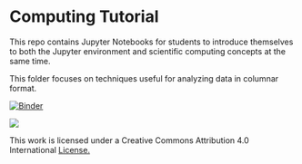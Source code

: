 # Computing Tutorial

This repo contains Jupyter Notebooks for students to introduce
themselves to both the Jupyter environment and scientific computing
concepts at the same time.

This folder focuses on techniques useful for analyzing data in columnar
format.

[![Binder](http://mybinder.org/badge.svg)](http://mybinder.org/repo/dsoto/computing-tutorial)

![](https://i.creativecommons.org/l/by/4.0/88x31.png)

This work is licensed under a Creative Commons Attribution 4.0 International
[License.](http://creativecommons.org/licenses/by/4.0/)


